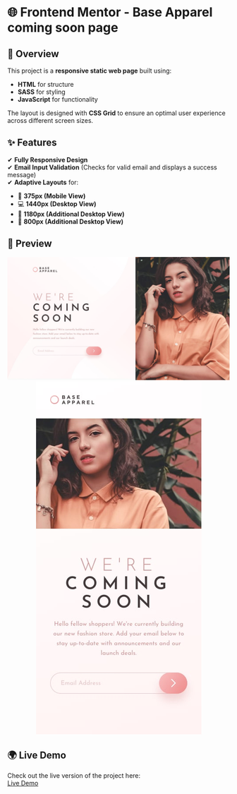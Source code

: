 # 🌐 Frontend Mentor - Base Apparel coming soon page

## 📌 Overview

This project is a **responsive static web page** built using:

-   **HTML** for structure
-   **SASS** for styling
-   **JavaScript** for functionality

The layout is designed with **CSS Grid** to ensure an optimal user experience across different screen sizes.

## ✨ Features

✔ **Fully Responsive Design**  
✔ **Email Input Validation** (Checks for valid email and displays a success message)  
✔ **Adaptive Layouts** for:

-   📱 **375px (Mobile View)**
-   💻 **1440px (Desktop View)**
-   📏 **1180px (Additional Desktop View)**
-   📏 **800px (Additional Desktop View)**

## 📸 Preview

<p align="center">
    <img src="./design/desktop-design.jpg" alt="Desktop Design Preview">
    <img src="./design/mobile-design.jpg" alt="Mobile Design Preview">
</p>

## 🌍 Live Demo

Check out the live version of the project here:  
[Live Demo](https://shimmering-druid-e15259.netlify.app/)
